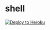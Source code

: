 # shell

[![Deploy to Heroku](https://www.herokucdn.com/deploy/button.png)](https://heroku.com/deploy?template=https://github.com/erl-andi/shell)
